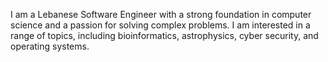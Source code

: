 I am a Lebanese Software Engineer with a strong foundation in computer science and a passion for solving complex problems.
I am interested in a range of topics, including bioinformatics, astrophysics, cyber security, and operating systems.